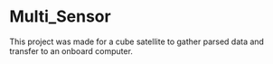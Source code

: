 # Multi_Sensor
This project was made for a cube satellite to gather parsed data and transfer to an onboard computer. 
